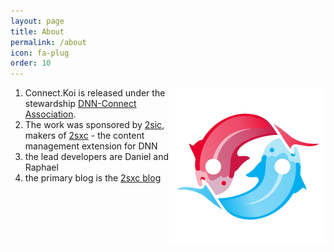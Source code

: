 ```yaml
---
layout: page
title: About
permalink: /about
icon: fa-plug
order: 10
---
```


<img src="assets/logos/koi-yinyang-250.png" style="float: right">

1. Connect.Koi is released under the stewardship [DNN-Connect Association](https://www.dnn-connect.org/).
1. The work was sponsored by [2sic](https://www.2sic.com), makers of [2sxc](https://2sxc.org) - the content management extension for DNN
1. the lead developers are Daniel and Raphael
1. the primary blog is the [2sxc blog](https://2sxc.org/en/blog)
